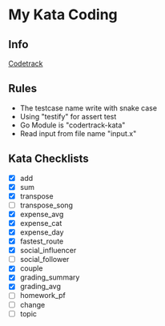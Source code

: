 # My Kata Coding

## Info

[Codetrack](https://codertrack.netlify.com)

## Rules

- The testcase name write with snake case
- Using "testify" for assert test
- Go Module is "codertrack-kata"
- Read input from file name "input.x"

## Kata Checklists

- [x] add
- [x] sum
- [x] transpose
- [ ] transpose_song
- [x] expense_avg
- [x] expense_cat
- [x] expense_day
- [x] fastest_route
- [x] social_influencer
- [ ] social_follower
- [x] couple
- [x] grading_summary
- [x] grading_avg
- [ ] homework_pf
- [ ] change
- [ ] topic
